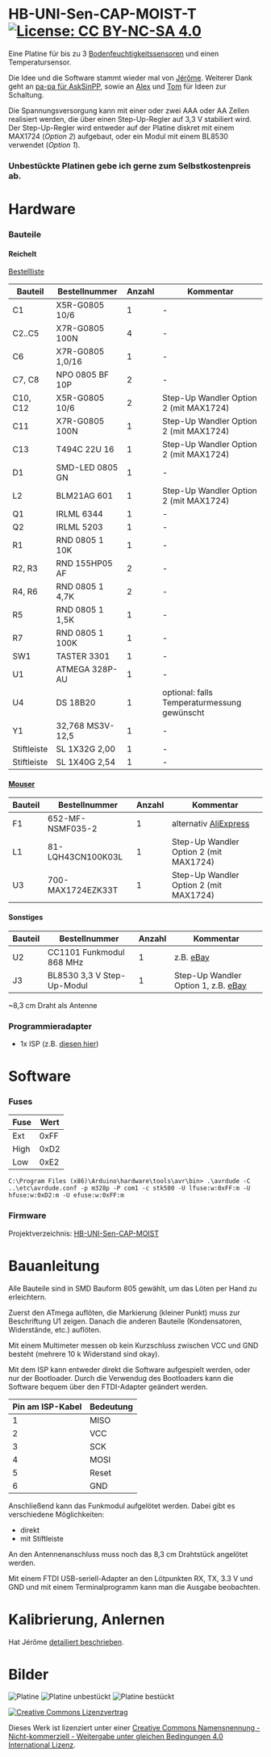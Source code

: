 # HB-UNI-Sen-CAP-MOIST-T     [![License: CC BY-NC-SA 4.0](https://img.shields.io/badge/License-CC%20BY--NC--SA%204.0-lightgrey.svg)](https://creativecommons.org/licenses/by-nc-sa/4.0/)

Eine Platine für bis zu 3 [Bodenfeuchtigkeitssensoren](https://www.dfrobot.com/product-1385.html) und einen Temperatursensor.

Die Idee und die Software stammt wieder mal von [Jérôme](https://github.com/jp112sdl/HB-UNI-Sen-CAP-MOIST). Weiterer Dank geht an [pa-pa für AskSinPP](https://github.com/pa-pa/AskSinPP), sowie an [Alex](https://github.com/alexreinert) und [Tom](https://github.com/TomMajor) für Ideen zur Schaltung.

Die Spannungsversorgung kann mit einer oder zwei AAA oder AA Zellen realisiert werden, die über einen Step-Up-Regler auf 3,3 V stabiliert wird.
Der Step-Up-Regler wird entweder auf der Platine diskret mit einem MAX1724 (_Option 2_) aufgebaut, oder ein Modul mit einem BL8530 verwendet (_Option 1_).

### Unbestückte Platinen gebe ich gerne zum Selbstkostenpreis ab.

# Hardware

### Bauteile

#### Reichelt

[Bestellliste](https://www.reichelt.de/my/1591480)

Bauteil                  | Bestellnummer    | Anzahl | Kommentar
------------------------ | ---------------- | ------ | ---------
C1                       | X5R-G0805 10/6   |   1    | -
C2..C5                   | X7R-G0805 100N   |   4    | -
C6                       | X7R-G0805 1,0/16 |   1    | -
C7, C8                   | NPO 0805 BF 10P  |   2    | -
C10, C12                 | X5R-G0805 10/6   |   2    | Step-Up Wandler Option 2 (mit MAX1724)
C11                      | X7R-G0805 100N   |   1    | Step-Up Wandler Option 2 (mit MAX1724)
C13                      | T494C 22U 16     |   1    | Step-Up Wandler Option 2 (mit MAX1724)
D1                       | SMD-LED 0805 GN  |   1    | -
L2                       | BLM21AG 601      |   1    | Step-Up Wandler Option 2 (mit MAX1724)
Q1                       | IRLML 6344       |   1    | -
Q2                       | IRLML 5203       |   1    | -
R1                       | RND 0805 1 10K   |   1    | -
R2, R3                   | RND 155HP05 AF   |   2    | -
R4, R6                   | RND 0805 1 4,7K  |   2    | -
R5                       | RND 0805 1 1,5K  |   1    | -
R7                       | RND 0805 1 100K  |   1    | -
SW1                      | TASTER 3301      |   1    | -
U1                       | ATMEGA 328P-AU   |   1    | -
U4                       | DS 18B20         |   1    | optional: falls Temperaturmessung gewünscht
Y1                       | 32,768 MS3V-12,5 |   1    | -
Stiftleiste              | SL 1X32G 2,00    |   1    | -
Stiftleiste              | SL 1X40G 2,54    |   1    | -


#### [Mouser](https://www.mouser.de/)

Bauteil                  | Bestellnummer     | Anzahl | Kommentar
------------------------ | ----------------- | ------ | ---------
F1                       | 652-MF-NSMF035-2  |   1    | alternativ [AliExpress](https://www.aliexpress.com/item/50pcs-1206-SMD-PTC-Resettable-fuse-0-25A-6V-250mA-MF-NSMF025X-2/32866929075.html)
L1                       | 81-LQH43CN100K03L |   1    | Step-Up Wandler Option 2 (mit MAX1724)
U3                       | 700-MAX1724EZK33T |   1    | Step-Up Wandler Option 2 (mit MAX1724)


#### Sonstiges

Bauteil | Bestellnummer              | Anzahl | Kommentar
------- | -------------------------- | ------ | ---------
U2      | CC1101 Funkmodul 868 MHz   |   1    | z.B. [eBay](https://www.ebay.de/itm/272455136087)
J3      | BL8530 3,3 V Step-Up-Modul |   1    | Step-Up Wandler Option 1, z.B. [eBay](https://www.ebay.de/itm/382058974507)

~8,3 cm Draht als Antenne


### Programmieradapter
- 1x ISP (z.B. [diesen hier](https://www.diamex.de/dxshop/USB-ISP-Programmer-fuer-Atmel-AVR-Rev2))


# Software

### Fuses

Fuse | Wert
---- | ---
Ext  | 0xFF
High | 0xD2
Low  | 0xE2

`C:\Program Files (x86)\Arduino\hardware\tools\avr\bin> .\avrdude -C ..\etc\avrdude.conf -p m328p -P com1 -c stk500 -U lfuse:w:0xFF:m -U hfuse:w:0xD2:m -U efuse:w:0xFF:m`


### Firmware

Projektverzeichnis: [HB-UNI-Sen-CAP-MOIST](https://github.com/jp112sdl/HB-UNI-Sen-CAP-MOIST)




# Bauanleitung

Alle Bauteile sind in SMD Bauform 805 gewählt, um das Löten per Hand zu erleichtern.

Zuerst den ATmega auflöten, die Markierung (kleiner Punkt) muss zur Beschriftung U1 zeigen.
Danach die anderen Bauteile (Kondensatoren, Widerstände, etc.) auflöten.

Mit einem Multimeter messen ob kein Kurzschluss zwischen VCC und GND besteht (mehrere 10 k Widerstand sind okay).

Mit dem ISP kann entweder direkt die Software aufgespielt werden, oder nur der Bootloader.
Durch die Verwendug des Bootloaders kann die Software bequem über den FTDI-Adapter geändert werden.

Pin am ISP-Kabel | Bedeutung
---------------- | ----------
1                | MISO
2                | VCC
3                | SCK
4                | MOSI
5                | Reset
6                | GND



Anschließend kann das Funkmodul aufgelötet werden. Dabei gibt es verschiedene Möglichkeiten:
- direkt
- mit Stiftleiste

An den Antennenanschluss muss noch das 8,3 cm Drahtstück angelötet werden.

Mit einem FTDI USB-seriell-Adapter an den Lötpunkten RX, TX, 3.3 V und GND und mit einem Terminalprogramm kann man die Ausgabe beobachten. 


# Kalibrierung, Anlernen

Hat Jérôme [detailiert beschrieben](https://github.com/jp112sdl/HB-UNI-Sen-CAP-MOIST#kalibrierung).


# Bilder

![Platine](https://github.com/stan23/myPCBs/blob/master/HB-UNI-Sen-CAP-MOIST-T/Images/HB-UNI-Sen-CAP-MOIST.png)
![Platine unbestückt](https://github.com/stan23/myPCBs/blob/master/HB-UNI-Sen-CAP-MOIST-T/Images/Platine_unbest%C3%BCckt.jpg)
![Platine bestückt](https://github.com/stan23/myPCBs/blob/master/HB-UNI-Sen-CAP-MOIST-T/Images/Platine_best%C3%BCckt.jpg)




[![Creative Commons Lizenzvertrag](https://i.creativecommons.org/l/by-nc-sa/4.0/88x31.png)](http://creativecommons.org/licenses/by-nc-sa/4.0/)

Dieses Werk ist lizenziert unter einer [Creative Commons Namensnennung - Nicht-kommerziell - Weitergabe unter gleichen Bedingungen 4.0 International Lizenz](http://creativecommons.org/licenses/by-nc-sa/4.0/).
